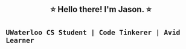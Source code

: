 <h2 align="center"> ⭐️ Hello there! I'm Jason. ⭐️<h2>
 
`UWaterloo CS Student | Code Tinkerer | Avid Learner`
